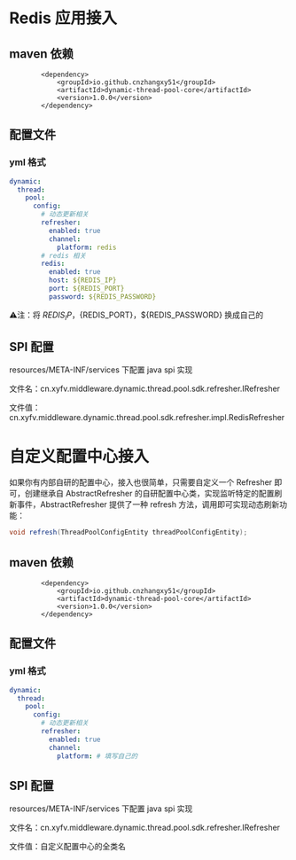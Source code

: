 # Redis 应用接入

## maven 依赖

```
        <dependency>
            <groupId>io.github.cnzhangxy51</groupId>
            <artifactId>dynamic-thread-pool-core</artifactId>
            <version>1.0.0</version>
        </dependency>
```

## 配置文件

### yml 格式

```yml
dynamic:
  thread:
    pool:
      config:
        # 动态更新相关
        refresher:
          enabled: true
          channel:
            platform: redis
        # redis 相关
        redis:
          enabled: true
          host: ${REDIS_IP}
          port: ${REDIS_PORT}
          password: ${REDIS_PASSWORD}
```

⚠️注：将 ${REDIS_IP}，${REDIS_PORT}，${REDIS_PASSWORD} 换成自己的

## SPI 配置

resources/META-INF/services 下配置 java spi 实现

文件名：cn.xyfv.middleware.dynamic.thread.pool.sdk.refresher.IRefresher

文件值：cn.xyfv.middleware.dynamic.thread.pool.sdk.refresher.impl.RedisRefresher

# 自定义配置中心接入

如果你有内部自研的配置中心，接入也很简单，只需要自定义一个 Refresher 即可，创建继承自 AbstractRefresher 的自研配置中心类，实现监听特定的配置刷新事件，AbstractRefresher 提供了一种 refresh 方法，调用即可实现动态刷新功能：

```java
void refresh(ThreadPoolConfigEntity threadPoolConfigEntity);
```

## maven 依赖

```
        <dependency>
            <groupId>io.github.cnzhangxy51</groupId>
            <artifactId>dynamic-thread-pool-core</artifactId>
            <version>1.0.0</version>
        </dependency>
```

## 配置文件

### yml 格式

```yml
dynamic:
  thread:
    pool:
      config:
        # 动态更新相关
        refresher:
          enabled: true
          channel:
            platform: # 填写自己的
```

## SPI 配置

resources/META-INF/services 下配置 java spi 实现

文件名：cn.xyfv.middleware.dynamic.thread.pool.sdk.refresher.IRefresher

文件值：自定义配置中心的全类名
